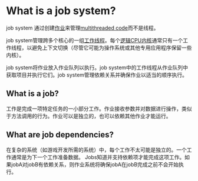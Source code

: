 # What is a job system?
job system 通过创建[作业](https://en.wikipedia.org/wiki/Job_(computing))来管理[multithreaded code](https://docs.unity3d.com/Manual/JobSystemMultithreading.html)而不是线程。

job system管理跨多个核心的一组[工作线程](https://docs.microsoft.com/en-us/cpp/parallel/multithreading-creating-worker-threads)。每个[逻辑CPU内核](https://www.howtogeek.com/194756/cpu-basics-multiple-cpus-cores-and-hyper-threading-explained/)通常只有一个工作线程，以避免上下文切换（尽管它可能为操作系统或其他专用应用程序保留一些内核）。

job system将作业放入作业队列以执行。job system中的工作线程从作业队列中获取项目并执行它们。job system管理依赖关系并确保作业以适当的顺序执行。

## What is a job?
工作是完成一项特定任务的一小部分工作。作业接收参数并对数据进行操作，类似于方法调用的行为。作业可以是独立的，也可以依赖其他作业才能运行。

## What are job dependencies?
在复杂的系统（如游戏开发所需的系统）中，每个工作不太可能是独立的。一个工作通常是为下一个工作准备数据。 Jobs知道并支持依赖项才能完成这项工作。如果jobA对jobB有依赖关系，则作业系统将确保jobA在jobB完成之前不会开始执行。